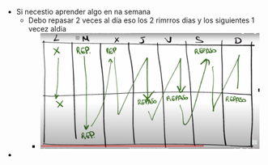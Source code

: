 - Si necestio aprender algo en na semana
	- Debo repasar 2 veces al día eso los 2 rimrros dias y los siguientes 1 vecez aldia
		- ![image.png](../assets/image_1639137267170_0.png)
-